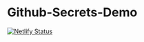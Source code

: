 # Github-Secrets-Demo

[![Netlify Status](https://api.netlify.com/api/v1/badges/d53bb471-a43a-4a58-a05e-0433e2a07eb0/deploy-status)](https://app.netlify.com/sites/dilute/deploys)
